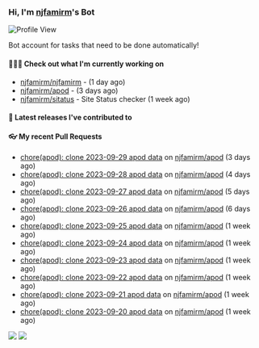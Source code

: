 ### Hi, I'm [njfamirm](https://github.com/njfamirm)'s Bot
![Profile View](https://komarev.com/ghpvc/?username=njfamirm-bot)

Bot account for tasks that need to be done automatically!

#### 👨🏻‍💻 Check out what I'm currently working on

- [njfamirm/njfamirm](https://github.com/njfamirm/njfamirm) -  (1 day ago)
- [njfamirm/apod](https://github.com/njfamirm/apod) -  (3 days ago)
- [njfamirm/sitatus](https://github.com/njfamirm/sitatus) - Site Status checker (1 week ago)

#### 🎉 Latest releases I've contributed to


#### 👓 My recent Pull Requests

- [chore(apod): clone 2023-09-29 apod data](https://github.com/njfamirm/apod/pull/85) on [njfamirm/apod](https://github.com/njfamirm/apod) (3 days ago)
- [chore(apod): clone 2023-09-28 apod data](https://github.com/njfamirm/apod/pull/84) on [njfamirm/apod](https://github.com/njfamirm/apod) (4 days ago)
- [chore(apod): clone 2023-09-27 apod data](https://github.com/njfamirm/apod/pull/83) on [njfamirm/apod](https://github.com/njfamirm/apod) (5 days ago)
- [chore(apod): clone 2023-09-26 apod data](https://github.com/njfamirm/apod/pull/82) on [njfamirm/apod](https://github.com/njfamirm/apod) (6 days ago)
- [chore(apod): clone 2023-09-25 apod data](https://github.com/njfamirm/apod/pull/81) on [njfamirm/apod](https://github.com/njfamirm/apod) (1 week ago)
- [chore(apod): clone 2023-09-24 apod data](https://github.com/njfamirm/apod/pull/80) on [njfamirm/apod](https://github.com/njfamirm/apod) (1 week ago)
- [chore(apod): clone 2023-09-23 apod data](https://github.com/njfamirm/apod/pull/79) on [njfamirm/apod](https://github.com/njfamirm/apod) (1 week ago)
- [chore(apod): clone 2023-09-22 apod data](https://github.com/njfamirm/apod/pull/78) on [njfamirm/apod](https://github.com/njfamirm/apod) (1 week ago)
- [chore(apod): clone 2023-09-21 apod data](https://github.com/njfamirm/apod/pull/77) on [njfamirm/apod](https://github.com/njfamirm/apod) (1 week ago)
- [chore(apod): clone 2023-09-20 apod data](https://github.com/njfamirm/apod/pull/76) on [njfamirm/apod](https://github.com/njfamirm/apod) (1 week ago)

![](http://github-profile-summary-cards.vercel.app/api/cards/profile-details?username=njfamirm-bot&theme=transparent)
![](https://github-profile-summary-cards.vercel.app/api/cards/productive-time?username=njfamirm-bot&theme=transparent&utcOffset=3.50)
